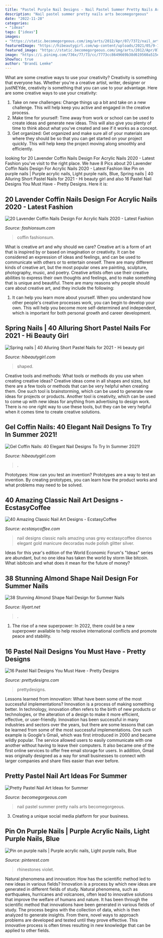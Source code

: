 ```yaml
---
title: "Pastel Purple Nail Designs - Nail Pastel Summer Pretty Nails Arts Becomegorgeous"
description: "Nail pastel summer pretty nails arts becomegorgeous"
date: "2022-11-28"
categories:
- "ideas"
tags: ["ideas"]
images:
- "https://static.becomegorgeous.com/img/arts/2012/Apr/07/7372/nail_art_4-2.jpg"
featuredImage: "https://hibeautygirl.com/wp-content/uploads/2021/05/9-18.jpg"
featured_image: "https://static.becomegorgeous.com/img/arts/2012/Apr/07/7372/nail_art_4-2.jpg"
image: "https://i.pinimg.com/736x/77/73/cc/7773cc8649669b38d619560a515ea66b.jpg"
ShowToc: true
author: "Brandi Lemke"
---
```



What are some creative ways to use your creativity?
Creativity is something that everyone has. Whether you're a creative artist, writer, designer or justNEYde, creativity is something that you can use to your advantage. Here are some creative ways to use your creativity: 
1. Take on new challenges: Change things up a bit and take on a new challenge. This will help keep you active and engaged in the creative process. 
2. Make time for yourself: Time away from work or school can be used to create ideas and generate new ideas. This will also give you plenty of time to think about what you've created and see if it works as a concept. 
3. Get organized: Get organized and make sure all of your materials are where they should be so that you can get started on your project quickly. This will help keep the project moving along smoothly and efficiently. 

	

		
looking for 20 Lavender Coffin Nails Design For Acrylic Nails 2020 - Latest Fashion you've visit to the right place. We have 8 Pics about 20 Lavender Coffin Nails Design For Acrylic Nails 2020 - Latest Fashion like Pin on purple nails | Purple acrylic nails, Light purple nails, Blue, Spring nails | 40 Alluring Short Pastel Nails for 2021 - Hi beauty girl and also 16 Pastel Nail Designs You Must Have - Pretty Designs. Here it is:
		
    
## 20 Lavender Coffin Nails Design For Acrylic Nails 2020 - Latest Fashion

<img loading=lazy src="https://fashionsum.com/wp-content/uploads/2020/04/20-2.jpg" onerror="this.onerror=null;this.src='https://tse3.mm.bing.net/th?id=OIP.D1lfQkeKdCTXJk4ttg_CWwHaKk&amp;pid=15.1';" alt="20 Lavender Coffin Nails Design For Acrylic Nails 2020 - Latest Fashion">

_Source: fashionsum.com_

>coffin fashionsum. 

	

What is creative art and why should we care?
Creative art is a form of art that is inspired by or based on imagination or creativity. It can be considered an expression of ideas and feelings, and can be used to communicate with others or to entertain oneself. There are many different kinds of creative art, but the most popular ones are painting, sculpture, photography, music, and poetry. Creative artists often use their creative abilities to express their own thoughts and feelings, and to make something that is unique and beautiful. There are many reasons why people should care about creative art, and they include the following: 
1) It can help you learn more about yourself. When you understand how other people's creative processes work, you can begin to develop your own. This will help you become more self-determined and independent, which is important for both personal growth and career development.

    
## Spring Nails | 40 Alluring Short Pastel Nails For 2021 - Hi Beauty Girl

<img loading=lazy src="https://hibeautygirl.com/wp-content/uploads/2021/03/41-4.jpg" onerror="this.onerror=null;this.src='https://tse1.mm.bing.net/th?id=OIP.uL5QMDIkaxPuOpK3KWV0nQHaKX&amp;pid=15.1';" alt="Spring nails | 40 Alluring Short Pastel Nails for 2021 - Hi beauty girl">

_Source: hibeautygirl.com_

>shaped. 

	

Creative tools and methods: What tools or methods do you use when creating creative ideas?
Creative ideas come in all shapes and sizes, but there are a few tools or methods that can be very helpful when creating them. One such tool is brainstorming, which can be used to generate new ideas for projects or products. Another tool is creativity, which can be used to come up with new ideas for anything from advertising to design work. There is no one right way to use these tools, but they can be very helpful when it comes time to create creative solutions.

    
## Gel Coffin Nails: 40 Elegant Nail Designs To Try In Summer 2021!

<img loading=lazy src="https://hibeautygirl.com/wp-content/uploads/2021/05/9-18.jpg" onerror="this.onerror=null;this.src='https://tse3.mm.bing.net/th?id=OIP.Qu9qqP2suqRv7Knc9RwyNQHaLH&amp;pid=15.1';" alt="Gel Coffin Nails: 40 Elegant Nail Designs To Try In Summer 2021!">

_Source: hibeautygirl.com_

>. 

	

Prototypes: How can you test an invention?
Prototypes are a way to test an invention. By creating prototypes, you can learn how the product works and what problems may need to be solved.

    
## 40 Amazing Classic Nail Art Designs - EcstasyCoffee

<img loading=lazy src="http://www.ecstasycoffee.com/wp-content/uploads/2016/10/Classic-Nail-Art-Designs-19.jpg" onerror="this.onerror=null;this.src='https://tse3.mm.bing.net/th?id=OIP.qXMgOZd7K8eIHqtPWk-bhAHaLO&amp;pid=15.1';" alt="40 Amazing Classic Nail Art Designs - EcstasyCoffee">

_Source: ecstasycoffee.com_

>nail designs classic nails amazing unas grey ecstasycoffee disenos elegant gold manicure decoradas nude polish glitter silver. 

	

Ideas for this year's edition of the World Economic Forum's "Ideas" series are abundant, but no one idea has taken the world by storm like bitcoin. What isbitcoin and what does it mean for the future of money? 

    
## 38 Stunning Almond Shape Nail Design For Summer Nails

<img loading=lazy src="https://lilyart.net/wp-content/uploads/2021/05/29-683x1024.jpg" onerror="this.onerror=null;this.src='https://tse4.mm.bing.net/th?id=OIP.7h2bOxYEmiafQl3lUcX1bAHaLG&amp;pid=15.1';" alt="38 Stunning Almond Shape Nail Design for Summer Nails">

_Source: lilyart.net_

>. 

	

1. The rise of a new superpower: In 2022, there could be a new superpower available to help resolve international conflicts and promote peace and stability.

    
## 16 Pastel Nail Designs You Must Have - Pretty Designs

<img loading=lazy src="https://www.prettydesigns.com/wp-content/uploads/2014/03/Bright-Colored-Nails.jpg" onerror="this.onerror=null;this.src='https://tse2.mm.bing.net/th?id=OIP.DzJFAWxsfEAF0OzoPfw2RgHaJ3&amp;pid=15.1';" alt="16 Pastel Nail Designs You Must Have - Pretty Designs">

_Source: prettydesigns.com_

>prettydesigns. 

	

Lessons learned from innovation: What have been some of the most successful implementations?
Innovation is a process of making something better. In technology, innovation often refers to the birth of new products or technologies, or the alteration of a design to make it more efficient, effective, or user-friendly. Innovation has been successful in many industries and sectors over the years, but there are some lessons that can be learned from some of the most successful implementations.
One such example is Google's Gmail, which was first introduced in 2000 and became wildly popular. The service allowed users to easily communicate with one another without having to leave their computers. It also became one of the first online services to offer free email storage for users. In addition, Gmail was originally designed as a way for small businesses to connect with larger companies and share files easier than ever before.

    
## Pretty Pastel Nail Art Ideas For Summer

<img loading=lazy src="https://static.becomegorgeous.com/img/arts/2012/Apr/07/7372/nail_art_4-2.jpg" onerror="this.onerror=null;this.src='https://tse2.mm.bing.net/th?id=OIP.e9GlHDkf7axtnYdcN2W96gHaJ4&amp;pid=15.1';" alt="Pretty Pastel Nail Art Ideas for Summer">

_Source: becomegorgeous.com_

>nail pastel summer pretty nails arts becomegorgeous. 

	

3. Creating a unique social media platform for your business.

    
## Pin On Purple Nails | Purple Acrylic Nails, Light Purple Nails, Blue

<img loading=lazy src="https://i.pinimg.com/736x/77/73/cc/7773cc8649669b38d619560a515ea66b.jpg" onerror="this.onerror=null;this.src='https://tse4.mm.bing.net/th?id=OIP.hgdqvFUsdDjr0Ib913nyCwHaNK&amp;pid=15.1';" alt="Pin on purple nails | Purple acrylic nails, Light purple nails, Blue">

_Source: pinterest.com_

>rhinestones violet. 

	

Natural phenomena and innovation: How has the scientific method led to new ideas in various fields?
Innovation is a process by which new ideas are generated in different fields of study. Natural phenomena, such as earthquakes, hurricanes and volcanoes, often lead to innovative solutions that improve the welfare of humans and nature. It has been through the scientific method that innovations have been generated in various fields of study. The process begins with the collection of data, which is then analyzed to generate insights. From there, novel ways to approach problems are developed and tested until they prove effective. This innovative process is often times resulting in new knowledge that can be applied to other fields.

